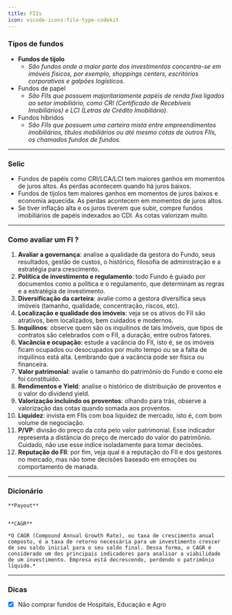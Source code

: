 ```yaml
---
title: FIIs
icon: vscode-icons:file-type-codekit
---
```


### Tipos de fundos
- **Fundos de tijolo**
	- *São fundos onde a maior parte dos investimentos concentra-se em imóveis físicos, por exemplo, shoppings centers, escritórios corporativos e galpões logísticos.*
- Fundos de papel
	- *São FIIs que possuem majoritariamente papéis de renda fixa ligados ao setor imobiliário, como CRI (Certificado de Recebíveis Imobiliários) e LCI (Letras de Crédito Imobiliário).*
- Fundos híbridos
	- *São FIIs que possuem uma carteira mista entre empreendimentos imobiliários, títulos mobiliários ou até mesmo cotas de outros FIIs, os chamados fundos de fundos.*

---

### Selic
- Fundos de papéis como CRI/LCA/LCI tem maiores ganhos em momentos de juros altos. As perdas acontecem quando há juros baixos.
- Fundos de tijolos tem maiores ganhos em momentos de juros baixos e economia aquecida. As perdas acontecem em momentos de juros altos.
- Se tiver inflação alta e os juros tiverem que subir, compre fundos imobiliários de papéis indexados ao CDI. As cotas valorizam muito.

---

### Como avaliar um FI ?
1. **Avaliar a governança**: analise a qualidade da gestora do Fundo, seus resultados, gestão de custos, o histórico, filosofia de administração e a estratégia para crescimento.
2. **Política de investimento e regulamento**: todo Fundo é guiado por documentos como a política e o regulamento, que determinam as regras e a estratégia de investimento.
3. **Diversificação da carteira**: avalie como a gestora diversifica seus imóveis (tamanho, qualidade, concentração, riscos, etc).
4. **Localização e qualidade dos imóveis**: veja se os ativos do FII são atrativos, bem localizados, bem cuidados e modernos.
5. **Inquilinos**: observe quem são os inquilinos de tais imóveis, que tipos de contratos são celebrados com o FII, a duração, entre outros fatores.
6. **Vacância e ocupação**: estude a vacância do FII, isto é, se os imóveis ficam ocupados ou desocupados por muito tempo ou se a falta de inquilinos está alta. Lembrando que a vacância pode ser física ou financeira.
7. **Valor patrimonial**: avalie o tamanho do patrimônio do Fundo e como ele foi constituído.
8. **Rendimentos e Yield**: analise o histórico de distribuição de proventos e o valor do dividend yield.
9. **Valorização incluindo os proventos**: olhando para trás, observe a valorização das cotas quando somada aos proventos.
10. **Liquidez**: invista em FIIs com boa liquidez de mercado, isto é, com bom volume de negociação.
11. **P/VP**: divisão do preço da cota pelo valor patrimonial. Esse indicador representa a distância do preço de mercado do valor do patrimônio. Cuidado, não use esse índice isoladamente para tomar decisões.
12. **Reputação do FII**: por fim, veja qual é a reputação do FII e dos gestores no mercado, mas não tome decisões baseado em emoções ou comportamento de manada.

---

### Dicionário
```ad-hint
**Payout**


```
```ad-hint
**CAGR**

*O CAGR (Compound Annual Growth Rate), ou taxa de crescimento anual composto, é a taxa de retorno necessária para um investimento crescer de seu saldo inicial para o seu saldo final. Dessa forma, o CAGR é considerado um dos principais indicadores para analisar a viabilidade de um investimento. Empresa está decrescendo, perdendo o patrimônio líquido.*
```

---

### Dicas
- [x] Não comprar fundos de Hospitais, Educação e Agro